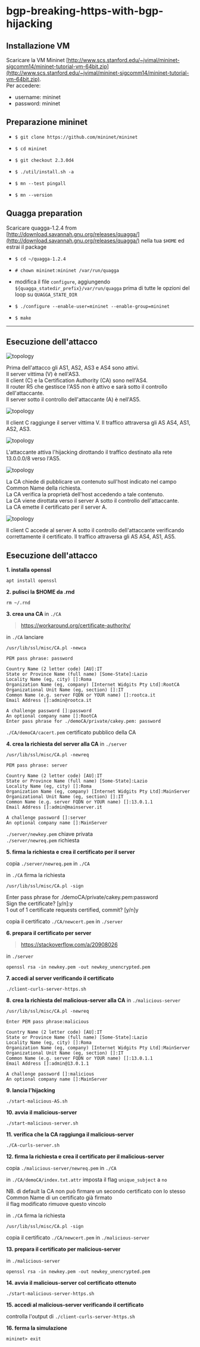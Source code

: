 # bgp-breaking-https-with-bgp-hijacking

## Installazione VM

Scaricare la VM Mininet [http://www.scs.stanford.edu/~jvimal/mininet-sigcomm14/mininet-tutorial-vm-64bit.zip](http://www.scs.stanford.edu/~jvimal/mininet-sigcomm14/mininet-tutorial-vm-64bit.zip).  
Per accedere:

- username: mininet
- password: mininet

## Preparazione mininet

- `$ git clone https://github.com/mininet/mininet`

- `$ cd mininet`

- `$ git checkout 2.3.0d4`

- `$ ./util/install.sh -a`

- `$ mn --test pingall`

- `$ mn --version`

## Quagga preparation

Scaricare quagga-1.2.4 from [http://download.savannah.gnu.org/releases/quagga/](http://download.savannah.gnu.org/releases/quagga/) nella tua `$HOME` ed estrai il package

- `$ cd ~/quagga-1.2.4`

- `# chown mininet:mininet /var/run/quagga`

- modifica il file `configure`, aggiungendo `${quagga_statedir_prefix}/var/run/quagga` prima di tutte le opzioni del loop su `QUAGGA_STATE_DIR` 

- `$ ./configure --enable-user=mininet --enable-group=mininet`

- `$ make`

---

## Esecuzione dell'attacco

![topology](./images/bgp-breaking-https-with-bgp-hijacking.png)

Prima dell'attacco gli AS1, AS2, AS3 e AS4 sono attivi.  
Il server vittima (V) è nell'AS3.  
Il client (C) e la Certification Authority (CA) sono nell'AS4.  
Il router R5 che gestisce l'AS5 non è attivo e sarà sotto il controllo dell'attaccante.  
Il server sotto il controllo dell'attaccante (A) è nell'AS5.

![topology](./images/bgp-breaking-https-with-bgp-hijacking-0.png)

Il client C raggiunge il server vittima V. Il traffico attraversa gli AS AS4, AS1, AS2, AS3.

![topology](./images/bgp-breaking-https-with-bgp-hijacking-1.png)

L'attaccante attiva l'hijacking dirottando il traffico destinato alla rete 13.0.0.0/8 verso l'AS5.  

![topology](./images/bgp-breaking-https-with-bgp-hijacking-2.png)

La CA chiede di pubblicare un contenuto sull'host indicato nel campo Common Name della richiesta.  
La CA verifica la proprietà dell'host accedendo a tale contenuto.  
La CA viene dirottata verso il server A sotto il controllo dell'attaccante.  
La CA emette il certificato per il server A.

![topology](./images/bgp-breaking-https-with-bgp-hijacking-3.png)

Il client C accede al server A sotto il controllo dell'attaccante verificando correttamente il certificato. Il traffico attraversa gli AS AS4, AS1, AS5.

## Esecuzione dell'attacco

**1. installa openssl**

`apt install openssl`

**2. pulisci la $HOME da .rnd**

`rm ~/.rnd`

**3. crea una CA** in `./CA`

> https://workaround.org/certificate-authority/

in `./CA` lanciare

`/usr/lib/ssl/misc/CA.pl -newca`

	PEM pass phrase: password

	Country Name (2 letter code) [AU]:IT  
	State or Province Name (full name) [Some-State]:Lazio   
	Locality Name (eg, city) []:Roma  
	Organization Name (eg, company) [Internet Widgits Pty Ltd]:RootCA  
	Organizational Unit Name (eg, section) []:IT  
	Common Name (e.g. server FQDN or YOUR name) []:rootca.it  
	Email Address []:admin@rootca.it

	A challenge password []:password  
	An optional company name []:RootCA  
	Enter pass phrase for ./demoCA/private/cakey.pem: password

`./CA/demoCA/cacert.pem` certificato pubblico della CA

**4. crea la richiesta del server alla CA** in `./server`

`/usr/lib/ssl/misc/CA.pl -newreq`

	PEM pass phrase: server

	Country Name (2 letter code) [AU]:IT  
	State or Province Name (full name) [Some-State]:Lazio  
	Locality Name (eg, city) []:Roma  
	Organization Name (eg, company) [Internet Widgits Pty Ltd]:MainServer  
	Organizational Unit Name (eg, section) []:IT  
	Common Name (e.g. server FQDN or YOUR name) []:13.0.1.1  
	Email Address []:admin@mainserver.it

	A challenge password []:server  
	An optional company name []:MainServer

`./server/newkey.pem` chiave privata  
`./server/newreq.pem` richiesta

**5. firma la richiesta e crea il certificato per il server**

copia `./server/newreq.pem` in `./CA`

in `./CA` firma la richiesta

`/usr/lib/ssl/misc/CA.pl -sign`

Enter pass phrase for ./demoCA/private/cakey.pem:password  
Sign the certificate? [y/n]:y  
1 out of 1 certificate requests certified, commit? [y/n]y

copia il certificato `./CA/newcert.pem` in `./server`

**6. prepara il certificato per server**

> https://stackoverflow.com/a/20908026

in `./server`

`openssl rsa -in newkey.pem -out newkey_unencrypted.pem`

**7. accedi al server verificando il certificato**

`./client-curls-server-https.sh`

**8. crea la richiesta del malicious-server alla CA** in `./malicious-server`

`/usr/lib/ssl/misc/CA.pl -newreq`

	Enter PEM pass phrase:malicious

	Country Name (2 letter code) [AU]:IT  
	State or Province Name (full name) [Some-State]:Lazio  
	Locality Name (eg, city) []:Roma  
	Organization Name (eg, company) [Internet Widgits Pty Ltd]:MainServer  
	Organizational Unit Name (eg, section) []:IT  
	Common Name (e.g. server FQDN or YOUR name) []:13.0.1.1  
	Email Address []:admin@13.0.1.1  

	A challenge password []:malicious  
	An optional company name []:MainServer

**9. lancia l'hijacking**

`./start-malicious-AS.sh`

**10. avvia il malicious-server**

`./start-malicious-server.sh`

**11. verifica che la CA raggiunga il malicious-server**

`./CA-curls-server.sh`

**12. firma la richiesta e crea il certificato per il malicious-server**

copia `./malicious-server/newreq.pem` in `./CA`

in `./CA/demoCA/index.txt.attr` imposta il flag `unique_subject` a `no`

NB. di default la CA non può firmare un secondo certificato con lo stesso Common Name di un certificato già firmato  
il flag modificato rimuove questo vincolo

in `./CA` firma la richiesta

`/usr/lib/ssl/misc/CA.pl -sign`

copia il certificato `./CA/newcert.pem` in `./malicious-server`

**13. prepara il certificato per malicious-server**

in `./malicious-server`

`openssl rsa -in newkey.pem -out newkey_unencrypted.pem`

**14. avvia il malicious-server col certificato ottenuto**

`./start-malicious-server-https.sh`

**15. accedi al malicious-server verificando il certificato**

controlla l'output di `./client-curls-server-https.sh`

**16. ferma la simulazione**

`mininet> exit`
